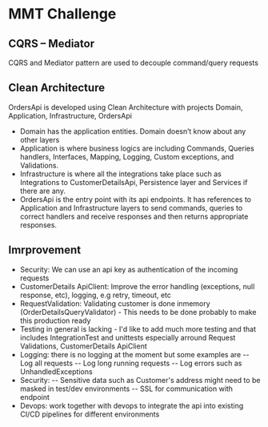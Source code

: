 # MMT Challenge
## CQRS – Mediator 
CQRS and Mediator pattern are used to decouple command/query requests

## Clean Architecture
OrdersApi is developed using Clean Architecture with projects Domain, Application, Infrastructure, OrdersApi
- Domain has the application entities. Domain doesn’t know about any other layers
- Application is where  business logics are including Commands, Queries handlers, Interfaces, Mapping, Logging, Custom exceptions, and Validations. 
- Infrastructure is where all the integrations take place such as Integrations to CustomerDetailsApi, Persistence layer and Services if there are any. 
- OrdersApi is the entry point with its api endpoints. It has references to Application and Infrastructure layers to send commands, queries to correct handlers and receive responses and then returns appropriate responses. 

## Imrprovement 
- Security: We can use an api key as authentication of the incoming requests
- CustomerDetails ApiClient: Improve the error handling (exceptions, null response, etc), logging, e.g retry, timeout, etc
- RequestValidation: Validating customer is done inmemory (OrderDetailsQueryValidator) - This needs to be done probably to make this production ready
- Testing in general is lacking - I'd like to add much more testing and that includes IntegrationTest and unittests especially arround Request Validations, CustomerDetails ApiClient
- Logging: there is no logging at the moment but some examples are 
  -- Log all requests
  -- Log long running requests
  -- Log errors such as UnhandledExceptions
- Security: 
  -- Sensitive data such as Customer's address might need to be masked in test/dev environments 
  -- SSL for communication with endpoint
- Devops: work together with devops to integrate the api into existing CI/CD pipelines for different environments 
